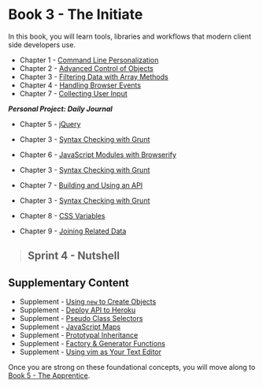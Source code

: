 # Book 3 - The Initiate

In this book, you will learn tools, libraries and workflows that modern client side developers use.

* Chapter 1 - [Command Line Personalization](./chapters/CLI_PERSONALIZATION.md)
* Chapter 2 - [Advanced Control of Objects](./chapters/JS_OBJECT_CREATE.md)
* Chapter 3 - [Filtering Data with Array Methods](./chapters/JS_ARRAY_METHODS.md)
* Chapter 4 - [Handling Browser Events](./chapters/JS_EVENTS.md)
* Chapter 7 - [Collecting User Input](./chapters/USER_INPUT.md)

**_Personal Project: Daily Journal_**

* Chapter 5 - [jQuery](./chapters/JQUERY.md)
* Chapter 3 - [Syntax Checking with Grunt](./chapters/GRUNT_INTRO.md)
* Chapter 6 - [JavaScript Modules with Browserify](./chapters/JS_MODULES.md)
* Chapter 3 - [Syntax Checking with Grunt](./chapters/GRUNT_INTRO.md)
* Chapter 7 - [Building and Using an API](./chapters/JSON_SERVER_API.md)
* Chapter 3 - [Syntax Checking with Grunt](./chapters/GRUNT_INTRO.md)


* Chapter 8 - [CSS Variables](./chapters/CSS_VARIABLES.md)
* Chapter 9 - [Joining Related Data](./chapters/JS_JOINING_DATA.md)

> ## Sprint 4 - Nutshell

## Supplementary Content

* Supplement - [Using `new` to Create Objects](./chapters/NEW_KEYWORD.md)
* Supplement - [Deploy API to Heroku](./chapters/JSON_SERVER_HEROKU.md)
* Supplement - [Pseudo Class Selectors](./chapters/CSS_PSEUDOCLASSES.md)
* Supplement - [JavaScript Maps](./chapters/JS_MAPS.md)
* Supplement - [Prototypal Inheritance](./chapters/PROTOTYPAL.md)
* Supplement - [Factory & Generator Functions](./chapters/JS_FACTORY_FUNCTION.md)
* Supplement - [Using vim as Your Text Editor](./chapters/VIM.md)

Once you are strong on these foundational concepts, you will move along to [Book 5 - The Apprentice](../book-5-the-apprentice/README.md).
